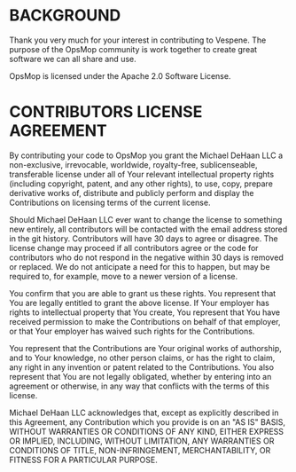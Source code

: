 BACKGROUND
==========

Thank you very much for your interest in contributing to Vespene. The purpose of the OpsMop community is work together to create great software we can all share and use.

OpsMop is licensed under the Apache 2.0 Software License.

CONTRIBUTORS LICENSE AGREEMENT
==============================

By contributing your code to OpsMop you grant the Michael DeHaan LLC a non-exclusive, irrevocable, worldwide, royalty-free, sublicenseable, transferable license under all of Your relevant intellectual property rights (including copyright, patent, and any other rights), to use, copy, prepare derivative works of, distribute and publicly perform and display the Contributions on licensing terms of the current license.

Should Michael DeHaan LLC ever want to change the license to something new entirely, all contributors will be contacted with the email address stored in the git history. Contributors will have 30 days to agree or disagree. The license change may proceed if all contributors agree or the code for contributors who do not respond in the negative within 30 days is removed or replaced. We do not anticipate a need for this to happen, but may be required to, for example, move to a newer version of a license.

You confirm that you are able to grant us these rights. You represent that You are legally entitled to grant the above license. If Your employer has rights to intellectual property that You create, You represent that You have received permission to make the Contributions on behalf of that employer, or that Your employer has waived such rights for the Contributions.

You represent that the Contributions are Your original works of authorship, and to Your knowledge, no other person claims, or has the right to claim, any right in any invention or patent related to the Contributions. You also represent that You are not legally obligated, whether by entering into an agreement or otherwise, in any way that conflicts with the terms of this license.

Michael DeHaan LLC acknowledges that, except as explicitly described in this Agreement, any Contribution which you provide is on an "AS IS" BASIS, WITHOUT WARRANTIES OR CONDITIONS OF ANY KIND, EITHER EXPRESS OR IMPLIED, INCLUDING, WITHOUT LIMITATION, ANY WARRANTIES OR CONDITIONS OF TITLE, NON-INFRINGEMENT, MERCHANTABILITY, OR FITNESS FOR A PARTICULAR PURPOSE.




